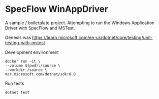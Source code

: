 # SpecFlow WinAppDriver

A sample / boilerplate project.  Attempting to run the Windows Application Driver with SpecFlow and MSTest.

Genesis was https://learn.microsoft.com/en-us/dotnet/core/testing/unit-testing-with-mstest

Development environment
```
docker run -it \
--volume $(pwd):/source \
--workdir /source \
mcr.microsoft.com/dotnet/sdk:6.0
```

Run tests
```
dotnet test
```
